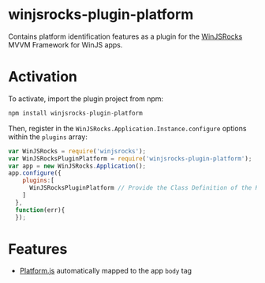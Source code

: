 # winjsrocks-plugin-platform

Contains platform identification features as a plugin for the [WinJSRocks](http://winjs.rocks) MVVM Framework for WinJS apps.

# Activation
To activate, import the plugin project from npm:

``` javascript
npm install winjsrocks-plugin-platform
```

Then, register in the `WinJSRocks.Application.Instance.configure` options within the `plugins` array:

``` javascript
var WinJSRocks = require('winjsrocks');
var WinJSRocksPluginPlatform = require('winjsrocks-plugin-platform');
var app = new WinJSRocks.Application();
app.configure({
    plugins:[
      WinJSRocksPluginPlatform // Provide the Class Definition of the Plugin
    ]
  },
  function(err){
  });
```

# Features

- [Platform.js](https://github.com/bestiejs/platform.js) automatically mapped to the app `body` tag
